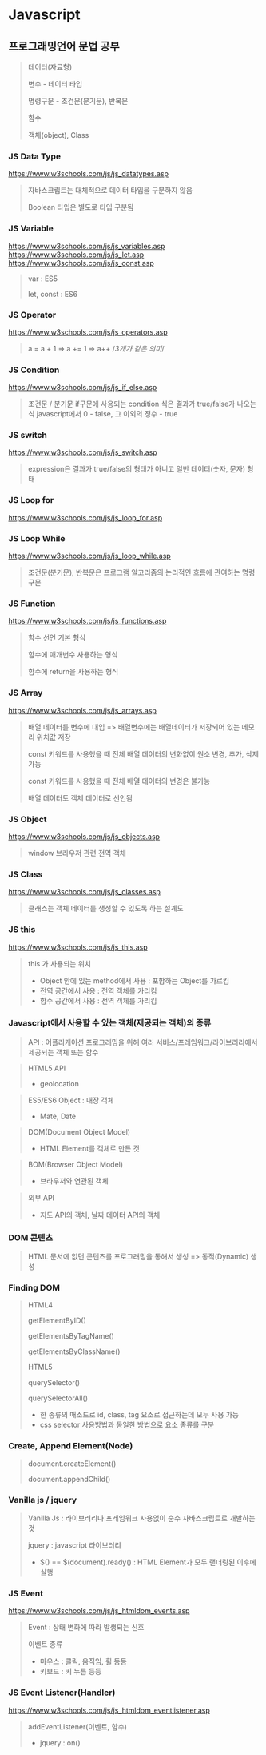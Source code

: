 # Javascript

## 프로그래밍언어 문법 공부

> 데이터(자료형)
>
> 변수 - 데이터 타입
>
> 명령구문 - 조건문(분기문), 반복문
>
> 함수
>
> 객체(object), Class

### JS Data Type

https://www.w3schools.com/js/js_datatypes.asp

> 자바스크립트는 대체적으로 데이터 타입을 구분하지 않음
>
> Boolean 타입은 별도로 타입 구분됨

### JS Variable

https://www.w3schools.com/js/js_variables.asp
https://www.w3schools.com/js/js_let.asp
https://www.w3schools.com/js/js_const.asp

> var : ES5
>
> let, const : ES6

### JS Operator

https://www.w3schools.com/js/js_operators.asp

> a = a + 1
> => a += 1
> => a++ /_3개가 같은 의미_/

### JS Condition

https://www.w3schools.com/js/js_if_else.asp

> 조건문 / 분기문
> if구문에 사용되는 condition 식은 결과가 true/false가 나오는 식
> javascript에서 0 - false, 그 이외의 정수 - true

### JS switch

https://www.w3schools.com/js/js_switch.asp

> expression은 결과가 true/false의 형태가 아니고 일반 데이터(숫자, 문자) 형태

### JS Loop for

https://www.w3schools.com/js/js_loop_for.asp

### JS Loop While

https://www.w3schools.com/js/js_loop_while.asp

> 조건문(분기문), 반복문은 프로그램 알고리즘의 논리적인 흐름에 관여하는 명령구문

### JS Function

https://www.w3schools.com/js/js_functions.asp

> 함수 선언 기본 형식
>
> 함수에 매개변수 사용하는 형식
>
> 함수에 return을 사용하는 형식

### JS Array

https://www.w3schools.com/js/js_arrays.asp

> 배열 데이터를 변수에 대입 => 배열변수에는 배열데이터가 저장되어 있는 메모리 위치값 저장
>
> const 키워드를 사용했을 때 전체 배열 데이터의 변화없이 원소 변경, 추가, 삭제 가능
>
> const 키워드를 사용했을 때 전체 배열 데이터의 변경은 불가능
>
> 배열 데이터도 객체 데이터로 선언됨

### JS Object

https://www.w3schools.com/js/js_objects.asp

> window 브라우저 관련 전역 객체

### JS Class

https://www.w3schools.com/js/js_classes.asp

> 클래스는 객체 데이터를 생성할 수 있도록 하는 설계도

### JS this

https://www.w3schools.com/js/js_this.asp

> this 가 사용되는 위치
>
> - Object 안에 있는 method에서 사용 : 포함하는 Object를 가르킴
> - 전역 공간에서 사용 : 전역 객체를 가리킴
> - 함수 공간에서 사용 : 전역 객체를 가리킴

### Javascript에서 사용할 수 있는 객체(제공되는 객체)의 종류

> API : 어플리케이션 프로그래밍을 위해 여러 서비스/프레임워크/라이브러리에서 제공되는 객체 또는 함수

> HTML5 API
>
> - geolocation

> ES5/ES6 Object : 내장 객체
>
> - Mate, Date

> DOM(Document Object Model)
>
> - HTML Element를 객체로 만든 것

> BOM(Browser Object Model)
>
> - 브라우저와 연관된 객체

> 외부 API
>
> - 지도 API의 객체, 날짜 데이터 API의 객체

### DOM 콘텐츠

> HTML 문서에 없던 콘텐츠를 프로그래밍을 통해서 생성 => 동적(Dynamic) 생성

### Finding DOM

> HTML4
>
> getElementByID()
>
> getElementsByTagName()
>
> getElementsByClassName()
>
> HTML5
>
> querySelector()
>
> querySelectorAll()
>
> - 한 종류의 매소드로 id, class, tag 요소로 접근하는데 모두 사용 가능
> - css selector 사용방법과 동일한 방법으로 요소 종류를 구분

### Create, Append Element(Node)

> document.createElement()
>
> document.appendChild()

### Vanilla js / jquery

> Vanilla Js : 라이브러리나 프레임워크 사용없이 순수 자바스크립트로 개발하는 것
>
> jquery : javascript 라이브러리
>
> - $() == $(document).ready() : HTML Element가 모두 랜더링된 이후에 실행

### JS Event

https://www.w3schools.com/js/js_htmldom_events.asp

> Event : 상태 변화에 따라 발생되는 신호
>
> 이벤트 종류
>
> - 마우스 : 클릭, 움직임, 휠 등등
> - 키보드 : 키 누름 등등

### JS Event Listener(Handler)

https://www.w3schools.com/js/js_htmldom_eventlistener.asp

> addEventListener(이벤트, 함수)
>
> - jquery : on()
